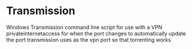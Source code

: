 # Transmission
Windows Transmission command line script for use with a VPN privateinternetaccess for when the port changes to automatically update the port transmission uses as the vpn port so that torrenting works
